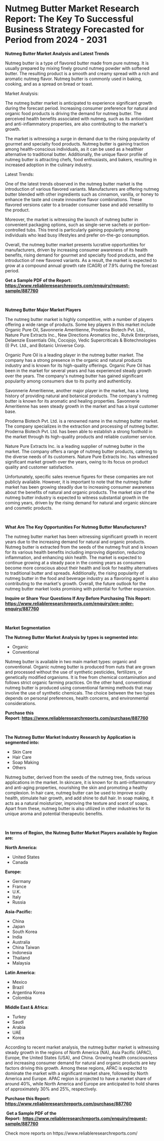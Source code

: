 <p><h1>Nutmeg Butter Market Research Report: The Key To Successful Business Strategy Forecasted for Period from 2024 - 2031</h1></p><p><strong>Nutmeg Butter Market Analysis and Latest Trends</strong></p>
<p><p>Nutmeg butter is a type of flavored butter made from pure nutmeg. It is usually prepared by mixing finely ground nutmeg powder with softened butter. The resulting product is a smooth and creamy spread with a rich and aromatic nutmeg flavor. Nutmeg butter is commonly used in baking, cooking, and as a spread on bread or toast.</p><p>Market Analysis:</p><p>The nutmeg butter market is anticipated to experience significant growth during the forecast period. Increasing consumer preference for natural and organic food products is driving the demand for nutmeg butter. The perceived health benefits associated with nutmeg, such as its antioxidant and anti-inflammatory properties, are also contributing to the market's growth.</p><p>The market is witnessing a surge in demand due to the rising popularity of gourmet and specialty food products. Nutmeg butter is gaining traction among health-conscious individuals, as it can be used as a healthier alternative to traditional butter. Additionally, the unique flavor profile of nutmeg butter is attracting chefs, food enthusiasts, and bakers, resulting in increased adoption in the culinary industry.</p><p>Latest Trends:</p><p>One of the latest trends observed in the nutmeg butter market is the introduction of various flavored variants. Manufacturers are offering nutmeg butter blended with other ingredients such as cinnamon, vanilla, or honey to enhance the taste and create innovative flavor combinations. These flavored versions cater to a broader consumer base and add versatility to the product.</p><p>Moreover, the market is witnessing the launch of nutmeg butter in convenient packaging options, such as single-serve sachets or portion-controlled tubs. This trend is particularly gaining popularity among individuals who lead busy lifestyles and prefer on-the-go consumption.</p><p>Overall, the nutmeg butter market presents lucrative opportunities for manufacturers, driven by increasing consumer awareness of its health benefits, rising demand for gourmet and specialty food products, and the introduction of new flavored variants. As a result, the market is expected to grow at a compound annual growth rate (CAGR) of 7.9% during the forecast period.</p></p>
<p><strong>Get a Sample PDF of the Report:&nbsp; <a href="https://www.reliableresearchreports.com/enquiry/request-sample/887760">https://www.reliableresearchreports.com/enquiry/request-sample/887760</a></strong></p>
<p>&nbsp;</p>
<p><strong>Nutmeg Butter Major Market Players</strong></p>
<p><p>The nutmeg butter market is highly competitive, with a number of players offering a wide range of products. Some key players in this market include Organic Pure Oil, Savonnerie Ameritienne, Proderna Biotech Pvt. Ltd., Nature Pure Extracts Inc., New Directions Aromatics Inc., Rutvik Enterprises, Delaenzie Essentials Oils, Cocojojo, Vedic Supercriticals & Biotechnologies (I) Pvt. Ltd., and Botanic Universe Corp.</p><p>Organic Pure Oil is a leading player in the nutmeg butter market. The company has a strong presence in the organic and natural products industry and is known for its high-quality offerings. Organic Pure Oil has been in the market for several years and has experienced steady growth over the years. The company's nutmeg butter has gained significant popularity among consumers due to its purity and authenticity.</p><p>Savonnerie Ameritienne, another major player in the market, has a long history of providing natural and botanical products. The company's nutmeg butter is known for its aromatic and healing properties. Savonnerie Ameritienne has seen steady growth in the market and has a loyal customer base.</p><p>Proderna Biotech Pvt. Ltd. is a renowned name in the nutmeg butter market. The company specializes in the extraction and processing of nutmeg butter. Proderna Biotech Pvt. Ltd. has been able to establish a strong foothold in the market through its high-quality products and reliable customer service.</p><p>Nature Pure Extracts Inc. is a leading supplier of nutmeg butter in the market. The company offers a range of nutmeg butter products, catering to the diverse needs of its customers. Nature Pure Extracts Inc. has witnessed significant market growth over the years, owing to its focus on product quality and customer satisfaction.</p><p>Unfortunately, specific sales revenue figures for these companies are not publicly available. However, it is important to note that the nutmeg butter market has been growing steadily due to increasing consumer awareness about the benefits of natural and organic products. The market size of the nutmeg butter industry is expected to witness substantial growth in the coming years, driven by the rising demand for natural and organic skincare and cosmetic products.</p></p>
<p>&nbsp;</p>
<p><strong>What Are The Key Opportunities For Nutmeg Butter Manufacturers?</strong></p>
<p><p>The nutmeg butter market has been witnessing significant growth in recent years due to the increasing demand for natural and organic products. Nutmeg butter is extracted from the seeds of the nutmeg fruit and is known for its various health benefits including improving digestion, reducing inflammation, and enhancing skin health. The market is expected to continue growing at a steady pace in the coming years as consumers become more conscious about their health and look for healthy alternatives to traditional butter and spreads. Additionally, the rising popularity of nutmeg butter in the food and beverage industry as a flavoring agent is also contributing to the market's growth. Overall, the future outlook for the nutmeg butter market looks promising with potential for further expansion.</p></p>
<p><strong>Inquire or Share Your Questions If Any Before Purchasing This Report: <a href="https://www.reliableresearchreports.com/enquiry/pre-order-enquiry/887760">https://www.reliableresearchreports.com/enquiry/pre-order-enquiry/887760</a></strong></p>
<p>&nbsp;</p>
<p><strong>Market Segmentation</strong></p>
<p><strong>The Nutmeg Butter Market Analysis by types is segmented into:</strong></p>
<p><ul><li>Organic</li><li>Conventional</li></ul></p>
<p><p>Nutmeg butter is available in two main market types: organic and conventional. Organic nutmeg butter is produced from nuts that are grown and processed without the use of synthetic pesticides, fertilizers, or genetically modified organisms. It is free from chemical contamination and follows strict organic farming practices. On the other hand, conventional nutmeg butter is produced using conventional farming methods that may involve the use of synthetic chemicals. The choice between the two types depends on personal preferences, health concerns, and environmental considerations.</p></p>
<p><strong>Purchase this Report:&nbsp;<a href="https://www.reliableresearchreports.com/purchase/887760">https://www.reliableresearchreports.com/purchase/887760</a></strong></p>
<p>&nbsp;</p>
<p><strong>The Nutmeg Butter Market Industry Research by Application is segmented into:</strong></p>
<p><ul><li>Skin Care</li><li>Hair Care</li><li>Soap Making</li><li>Others</li></ul></p>
<p><p>Nutmeg butter, derived from the seeds of the nutmeg tree, finds various applications in the market. In skincare, it is known for its anti-inflammatory and anti-aging properties, nourishing the skin and promoting a healthy complexion. In hair care, nutmeg butter can be used to improve scalp health, stimulate hair growth, and add shine to dull hair. In soap making, it acts as a natural moisturizer, improving the texture and scent of soaps. Apart from these, nutmeg butter is also utilized in other industries for its unique aroma and potential therapeutic benefits.</p></p>
<p>&nbsp;</p>
<p><strong>In terms of Region, the Nutmeg Butter Market Players available by Region are:</strong></p>
<p>
    <p> <strong> North America: </strong>
        <ul>
            <li>United States</li>
            <li>Canada</li>
        </ul>
        </p> 
    <p> <strong> Europe: </strong>
        <ul>
            <li>Germany</li>
            <li>France</li>
            <li>U.K.</li>
            <li>Italy</li>
            <li>Russia</li>
        </ul>
        </p> 
    <p> <strong> Asia-Pacific: </strong>
        <ul>
            <li>China</li>
            <li>Japan</li>
            <li>South Korea</li>
            <li>India</li>
            <li>Australia</li>
            <li>China Taiwan</li>
            <li>Indonesia</li>
            <li>Thailand</li>
            <li>Malaysia</li>
        </ul>
        </p> 
    <p> <strong> Latin America: </strong>
        <ul>
            <li>Mexico</li>
            <li>Brazil</li>
            <li>Argentina Korea</li>
            <li>Colombia</li>
        </ul>
        </p> 
    <p> <strong> Middle East & Africa: </strong>
        <ul>
            <li>Turkey</li>
            <li>Saudi</li>
            <li>Arabia</li>
            <li>UAE</li>
            <li>Korea</li>
        </ul>
    </p>
    </p>
<p><p>According to recent market analysis, the nutmeg butter market is witnessing steady growth in the regions of North America (NA), Asia Pacific (APAC), Europe, the United States (USA), and China. Growing health consciousness and increasing consumer demand for natural and organic products are key factors driving this growth. Among these regions, APAC is expected to dominate the market with a significant market share, followed by North America and Europe. APAC region is projected to have a market share of around 40%, while North America and Europe are anticipated to hold shares of approximately 30% and 25%, respectively.</p></p>
<p><strong>Purchase this Report: <a href="https://www.reliableresearchreports.com/purchase/887760">https://www.reliableresearchreports.com/purchase/887760</a></strong></p>
<p>&nbsp;<strong>Get a Sample PDF of the Report:&nbsp;&nbsp;<a href="https://www.reliableresearchreports.com/enquiry/request-sample/887760">https://www.reliableresearchreports.com/enquiry/request-sample/887760</a></strong></p>
<p><strong></strong></p>
<p>Check more reports on https://www.reliableresearchreports.com/</p>